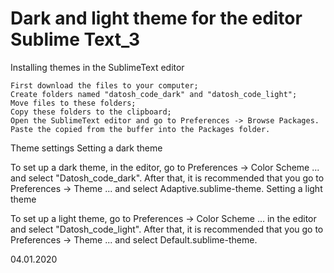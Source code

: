 # Dark and light theme for the editor Sublime Text_3

Installing themes in the SublimeText editor

    First download the files to your computer;
    Create folders named "datosh_code_dark" and "datosh_code_light";
    Move files to these folders;
    Сopy these folders to the clipboard;
    Open the SublimeText editor and go to Preferences -> Browse Packages.
    Paste the copied from the buffer into the Packages folder.

Theme settings
Setting a dark theme

To set up a dark theme, in the editor, go to Preferences -> Color Scheme ... and select "Datosh_code_dark". After that, it is recommended that you go to Preferences -> Theme ... and select Adaptive.sublime-theme.
Setting a light theme

To set up a light theme, go to Preferences -> Color Scheme ... in the editor and select "Datosh_code_light". After that, it is recommended that you go to Preferences -> Theme ... and select Default.sublime-theme.

04.01.2020
